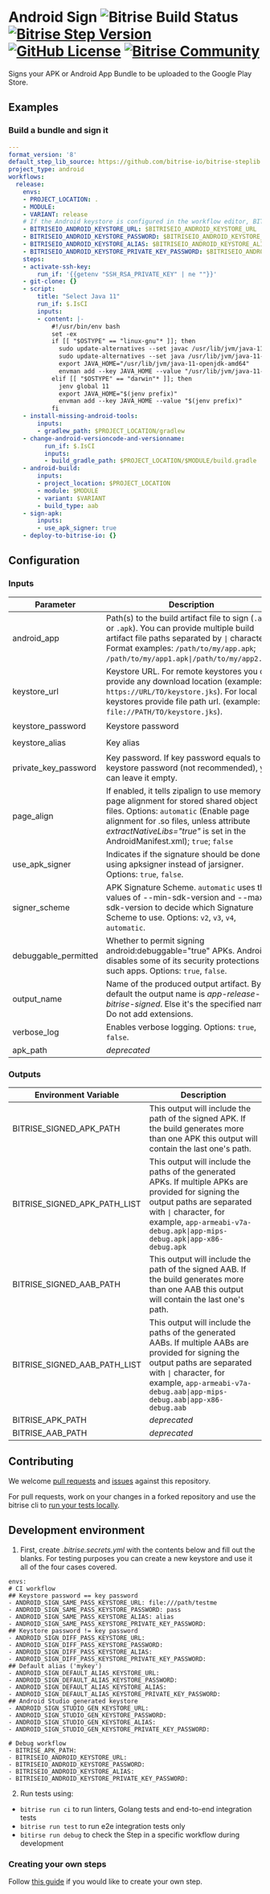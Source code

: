 # Android Sign ![Bitrise Build Status](https://app.bitrise.io/app/3b968e65d584db2a.svg?token=Yk1LUEjLZtIjeIW4OOZvKw&branch=master) [![Bitrise Step Version](https://shields.io/github/v/release/bitrise-steplib/steps-sign-apk?include_prereleases)](https://www.bitrise.io/integrations/steps/sign-apk) [![GitHub License](https://img.shields.io/badge/license-MIT-lightgrey.svg)](https://raw.githubusercontent.com/bitrise-steplib/steps-go-list/master/LICENSE) [![Bitrise Community](https://img.shields.io/badge/community-Bitrise%20Discuss-lightgrey)](https://discuss.bitrise.io/)

Signs your APK or Android App Bundle to be uploaded to the Google Play Store.

## Examples

### Build a bundle and sign it

```yml
---
format_version: '8'
default_step_lib_source: https://github.com/bitrise-io/bitrise-steplib.git
project_type: android
workflows:
  release:
    envs:
    - PROJECT_LOCATION: .
    - MODULE:
    - VARIANT: release
    # If the Android keystore is configured in the workflow editor, BITRISEIO_ANDROID* envs will be set automatically
    - BITRISEIO_ANDROID_KEYSTORE_URL: $BITRISEIO_ANDROID_KEYSTORE_URL
    - BITRISEIO_ANDROID_KEYSTORE_PASSWORD: $BITRISEIO_ANDROID_KEYSTORE_PASSWORD
    - BITRISEIO_ANDROID_KEYSTORE_ALIAS: $BITRISEIO_ANDROID_KEYSTORE_ALIAS
    - BITRISEIO_ANDROID_KEYSTORE_PRIVATE_KEY_PASSWORD: $BITRISEIO_ANDROID_KEYSTORE_PRIVATE_KEY_PASSWORD
    steps:
    - activate-ssh-key:
        run_if: '{{getenv "SSH_RSA_PRIVATE_KEY" | ne ""}}'
    - git-clone: {}
    - script:
        title: "Select Java 11"
        run_if: $.IsCI
        inputs:
        - content: |-
            #!/usr/bin/env bash
            set -ex
            if [[ "$OSTYPE" == "linux-gnu"* ]]; then
              sudo update-alternatives --set javac /usr/lib/jvm/java-11-openjdk-amd64/bin/javac
              sudo update-alternatives --set java /usr/lib/jvm/java-11-openjdk-amd64/bin/java
              export JAVA_HOME="/usr/lib/jvm/java-11-openjdk-amd64"
              envman add --key JAVA_HOME --value "/usr/lib/jvm/java-11-openjdk-amd64" 
            elif [[ "$OSTYPE" == "darwin"* ]]; then
              jenv global 11
              export JAVA_HOME="$(jenv prefix)"
              envman add --key JAVA_HOME --value "$(jenv prefix)"
            fi
    - install-missing-android-tools:
        inputs:
        - gradlew_path: $PROJECT_LOCATION/gradlew
    - change-android-versioncode-and-versionname:
          run_if: $.IsCI
          inputs:
          - build_gradle_path: $PROJECT_LOCATION/$MODULE/build.gradle
    - android-build:
        inputs:
        - project_location: $PROJECT_LOCATION
        - module: $MODULE
        - variant: $VARIANT
        - build_type: aab
    - sign-apk:
        inputs:
        - use_apk_signer: true
    - deploy-to-bitrise-io: {}
```

## Configuration

### Inputs

| Parameter | Description | Required | Default |
| --- | --- | --- | --- |
| android_app | Path(s) to the build artifact file to sign (`.aab` or `.apk`). You can provide multiple build artifact file paths separated by `\|` character. Format examples: `/path/to/my/app.apk`; `/path/to/my/app1.apk\|/path/to/my/app2.apk`. | ✔️ | *$BITRISE_APK_PATH\n$BITRISE_AAB_PATH* |
| keystore_url | Keystore URL. For remote keystores you can provide any download location (example: `https://URL/TO/keystore.jks`). For local keystores provide file path url. (example: `file://PATH/TO/keystore.jks`). | ✔️ | *$BITRISEIO_ANDROID_KEYSTORE_URL* |
| keystore_password | Keystore password | ✔️ | *$BITRISEIO_ANDROID_KEYSTORE_PASSWORD* |
| keystore_alias | Key alias |  ✔️ | *$BITRISEIO_ANDROID_KEYSTORE_ALIAS* |
| private_key_password | Key password. If key password equals to keystore password (not recommended), you can leave it empty. | - | *$BITRISEIO_ANDROID_KEYSTORE_PRIVATE_KEY_PASSWORD* |
| page_align | If enabled, it tells zipalign to use memory page alignment for stored shared object files. Options: `automatic` (Enable page alignment for .so files, unless attribute *extractNativeLibs="true"* is set in the AndroidManifest.xml); `true`; `false` | ✔️ | `automatic` |
| use_apk_signer | Indicates if the signature should be done using apksigner instead of jarsigner. Options: `true`, `false`. | ✔️ | `false` |
| signer_scheme | APK Signature Scheme. `automatic` uses the values of --min-sdk-version and --max-sdk-version to decide which Signature Scheme to use. Options: `v2`, `v3`, `v4`, `automatic`. | ✔️ | `automatic` |
| debuggable_permitted | Whether to permit signing android:debuggable="true" APKs. Android disables some of its security protections for such apps. Options: `true`, `false`. | ✔️ | `true` |
| output_name | Name of the produced output artifact. By default the output name is *app-release-bitrise-signed*. Else it's the specified name. Do not add extensions. | - | "" |
| verbose_log | Enables verbose logging. Options: `true`, `false`. | ✔️ | `false` |
| apk_path | *deprecated* | - | - |

### Outputs

| Environment Variable | Description |
| --- | --- |
| BITRISE_SIGNED_APK_PATH | This output will include the path of the signed APK. If the build generates more than one APK this output will contain the last one's path. |
| BITRISE_SIGNED_APK_PATH_LIST | This output will include the paths of the generated APKs. If multiple APKs are provided for signing the output paths are separated with `\|` character, for example, `app-armeabi-v7a-debug.apk\|app-mips-debug.apk\|app-x86-debug.apk` |
| BITRISE_SIGNED_AAB_PATH | This output will include the path of the signed AAB. If the build generates more than one AAB this output will contain the last one's path. |
| BITRISE_SIGNED_AAB_PATH_LIST | This output will include the paths of the generated AABs. If multiple AABs are provided for signing the output paths are separated with `\|` character, for example, `app-armeabi-v7a-debug.aab\|app-mips-debug.aab\|app-x86-debug.aab` |
| BITRISE_APK_PATH | *deprecated* |
| BITRISE_AAB_PATH | *deprecated* |

## Contributing

We welcome [pull requests](https://github.com/bitrise-steplib/steps-sign-apk/pulls) and [issues](https://github.com/bitrise-steplib/steps-sign-apk/issues) against this repository. 

For pull requests, work on your changes in a forked repository and use the bitrise cli to [run your tests locally](https://devcenter.bitrise.io/bitrise-cli/run-your-first-build/).

## Development environment

1. First, create *.bitrise.secrets.yml* with the contents below and fill out the blanks.
For testing purposes you can create a new keystore and use it all of the four cases covered.

```
envs:
# CI workflow
## Keystore password == key password
- ANDROID_SIGN_SAME_PASS_KEYSTORE_URL: file:///path/testme
- ANDROID_SIGN_SAME_PASS_KEYSTORE_PASSWORD: pass
- ANDROID_SIGN_SAME_PASS_KEYSTORE_ALIAS: alias
- ANDROID_SIGN_SAME_PASS_KEYSTORE_PRIVATE_KEY_PASSWORD: 
## Keystore password != key password
- ANDROID_SIGN_DIFF_PASS_KEYSTORE_URL: 
- ANDROID_SIGN_DIFF_PASS_KEYSTORE_PASSWORD: 
- ANDROID_SIGN_DIFF_PASS_KEYSTORE_ALIAS: 
- ANDROID_SIGN_DIFF_PASS_KEYSTORE_PRIVATE_KEY_PASSWORD: 
## Default alias ('mykey')
- ANDROID_SIGN_DEFAULT_ALIAS_KEYSTORE_URL: 
- ANDROID_SIGN_DEFAULT_ALIAS_KEYSTORE_PASSWORD: 
- ANDROID_SIGN_DEFAULT_ALIAS_KEYSTORE_ALIAS: 
- ANDROID_SIGN_DEFAULT_ALIAS_KEYSTORE_PRIVATE_KEY_PASSWORD: 
## Android Studio generated keystore
- ANDROID_SIGN_STUDIO_GEN_KEYSTORE_URL: 
- ANDROID_SIGN_STUDIO_GEN_KEYSTORE_PASSWORD: 
- ANDROID_SIGN_STUDIO_GEN_KEYSTORE_ALIAS: 
- ANDROID_SIGN_STUDIO_GEN_KEYSTORE_PRIVATE_KEY_PASSWORD: 

# Debug workflow
- BITRISE_APK_PATH: 
- BITRISEIO_ANDROID_KEYSTORE_URL: 
- BITRISEIO_ANDROID_KEYSTORE_PASSWORD: 
- BITRISEIO_ANDROID_KEYSTORE_ALIAS: 
- BITRISEIO_ANDROID_KEYSTORE_PRIVATE_KEY_PASSWORD: 
```

2. Run tests using:
- `bitrise run ci`    to run linters, Golang tests and end-to-end integration tests
- `bitrise run test`  to run e2e integration tests only
- `bitirse run debug` to check the Step in a specific workflow during development

### Creating your own steps

Follow [this guide](https://devcenter.bitrise.io/contributors/create-your-own-step/) if you would like to create your own step.

